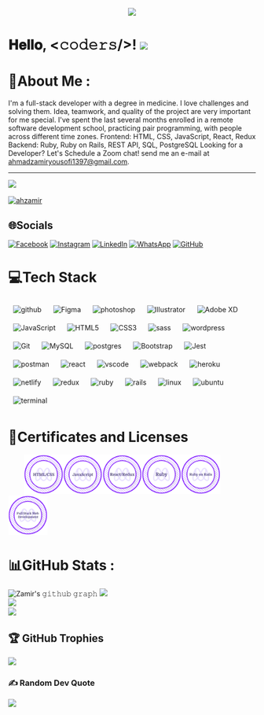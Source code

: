 <p align="center"><img  src="https://media3.giphy.com/media/f3iwJFOVOwuy7K6FFw/giphy.gif"/></p>

<h1  color="pink">
        𝐇𝐞𝐥𝐥𝐨, &lt;𝚌𝚘𝚍𝚎𝚛𝚜/&gt;!
  <a target="_blank">
    <img src="https://github.com/JayantGoel001/JayantGoel001/blob/master/GIF/Hi.gif" width="40px" />
  </a>
</h1>


# 💫About Me :
I'm a full-stack developer with a degree in medicine. I love challenges and solving them.
Idea, teamwork, and quality of the project are very important for me special.
I've spent the last several months enrolled in a remote software development school, practicing pair programming, with people across different time zones.
Frontend: HTML, CSS, JavaScript, React, Redux
Backend: Ruby, Ruby on Rails, REST API, SQL, PostgreSQL
Looking for a Developer? Let's Schedule a Zoom chat! send me an e-mail at ahmadzamiryousofi1397@gmail.com.

---
[![](https://visitcount.itsvg.in/api?id=ahzamir&icon=0&color=12)](https://visitcount.itsvg.in)

<div align="start">
  <a href = "https://commits.top/afghanistan.html" target="_blank">
		<img src="https://img.shields.io/badge/Most%20Active%20GitHub%20User%20in%20Afghanistan%20Rank-%232-lightgrey" alt="ahzamir" target="_blank"/> 
  </a>
</div>

## 🌐Socials
[![Facebook](https://img.shields.io/badge/Facebook-%231877F2.svg?logo=Facebook&logoColor=white)](https://www.facebook.com/profile.php?id=100012126671675) [![Instagram](https://img.shields.io/badge/Instagram-%23E4405F.svg?logo=Instagram&logoColor=white)](https://www.instagram.com/ahmad_zamir_yousufi/) [![LinkedIn](https://img.shields.io/badge/LinkedIn-%230077B5.svg?logo=linkedin&logoColor=white)](https://linkedin.com/in/ahzamir) [![WhatsApp](https://img.shields.io/badge/WhatsApp-%2325D366.svg?logo=WhatsApp&logoColor=white)](https://wa.me/93700516248) [![GitHub](https://img.shields.io/badge/GitHub-%23121011.svg?logo=GitHub&logoColor=white)](https://github.com/ahzamir)
  

# 💻Tech Stack
<div align="left">
<img style="margin: 10px" src="https://skillicons.dev/icons?i=github" alt="github"  width="40px" height="40px" />
<img style="margin: 10px" src="https://skillicons.dev/icons?i=figma" alt="Figma"  width="40px" /> 
<img style="margin: 10px" src="https://skillicons.dev/icons?i=ps" alt="photoshop"  width="40px" /> 
<img style="margin: 10px" src="https://skillicons.dev/icons?i=ai"  alt="Illustrator"  width="40px" />  
<img style="margin: 10px" src="https://profilinator.rishav.dev/skills-assets/adobexd.png" alt="Adobe XD"  width="40px" />
<img style="margin: 10px" src="https://skillicons.dev/icons?i=js" alt="JavaScript"  width="40px" /> 
<img style="margin: 10px" src="https://skillicons.dev/icons?i=html" alt="HTML5"  width="40px" />  
<img style="margin: 10px" src="https://skillicons.dev/icons?i=css" alt="CSS3"  width="40px" />
<img style="margin: 10px" src="https://skillicons.dev/icons?i=sass" alt="sass"  width="40px" height="40px" />
<img style="margin: 10px" src="https://skillicons.dev/icons?i=wordpress" alt="wordpress"  width="40px" /> 
<img style="margin: 10px" src="https://skillicons.dev/icons?i=git" alt="Git"  width="40px" />  
<img style="margin: 10px" src="https://skillicons.dev/icons?i=mysql" alt="MySQL"  width="40px" />  
<img style="margin: 10px" src="https://skillicons.dev/icons?i=postgres" alt="postgres"  width="40px" />         
<img style="margin: 10px" src="https://profilinator.rishav.dev/skills-assets/bootstrap-plain.svg" alt="Bootstrap"  width="40px" />  
<img style="margin: 10px" src="https://skillicons.dev/icons?i=jest" alt="Jest"  width="40px" height="40px" />  
<img style="margin: 10px" src="https://github.com/gilbarbara/logos/blob/master/logos/postman-icon.svg" alt="postman"  width="40px" height="40px" />  
<img style="margin: 10px" src="https://skillicons.dev/icons?i=react" alt="react"  width="40px" height="40px" />
<img style="margin: 10px" src="https://skillicons.dev/icons?i=vscode" alt="vscode"  width="40px" height="40px" />
<img style="margin: 10px" src="https://skillicons.dev/icons?i=webpack" alt="webpack"  width="40px" height="40px" />
<img style="margin: 10px" src="https://skillicons.dev/icons?i=heroku" alt="heroku"  width="40px" height="40px" />
<img style="margin: 10px" src="https://skillicons.dev/icons?i=netlify" alt="netlify"  width="40px" height="40px" />
<img style="margin: 10px" src="https://skillicons.dev/icons?i=redux" alt="redux"  width="40px" height="40px" />
<img style="margin: 10px" src="https://skillicons.dev/icons?i=ruby" alt="ruby"  width="40px" height="40px" />
<img style="margin: 10px" src="https://skillicons.dev/icons?i=rails" alt="rails"  width="40px" height="40px" />
<img style="margin: 10px" src="https://skillicons.dev/icons?i=linux" alt="linux"  width="40px" height="40px" />
<img style="margin: 10px" src="https://skillicons.dev/icons?i=ubuntu" alt="ubuntu"  width="40px" height="40px" />
<img style="margin: 10px" src="https://skillicons.dev/icons?i=terminal" alt="terminal"  width="40px" height="40px" />
</div>

# 📜Certificates and Licenses

<p align="left">
  &nbsp; &nbsp; &nbsp; &nbsp; <a href="https://www.credential.net/ad7d12a5-5f61-45b7-ac59-4c978a0784a1#gs.fqjwn9" target="_blank"><img src="./images/html-css.png" alt="html-css"  width="80"></a><a href="https://www.credential.net/c48dc01c-a16d-40f4-9673-224f819ed3fa#gs.fqkctk" target="_blamk"><img src="./images/javascript.png" alt="javascript"  width="80"></a><a href="https://www.credential.net/0fd5251e-4562-444b-9985-41475dc5fbc0#gs.fqkvx2" target="_blank"><img src="./images/react-redux.png" alt="react-redux"  width="80"></a><a href="https://www.credential.net/493dcb38-b77f-4a40-b06f-751bd01ff108#gs.fqkzfn" target="_blank"><img src="./images/ruby.png" alt="ruby"  width="80"></a><a href="https://www.credential.net/bf0e3410-5cc9-4e14-800c-f52d3037715f#gs.fql30d" target="_blank"><img src="./images/ruby-on-rails.png" alt="ruby-on-rails"  width="80"></a><a href="https://www.credential.net/6319e66d-9ca1-4ecd-a528-c5b0f4ca2a3f#gs.fqtl4n" target="_blank"><img src="./images/full-stack.png" alt="full-stack"  width="80"></a>
</p>

# 📊GitHub Stats :
 ![Zamir's 𝚐𝚒𝚝𝚑𝚞𝚋 𝚐𝚛𝚊𝚙𝚑](https://activity-graph.herokuapp.com/graph?username=ahzamir&theme=redical&hide_border=true&area=true)
![](https://github-readme-stats.vercel.app/api?username=ahzamir&theme=highcontrast&hide_border=false&include_all_commits=false&count_private=true)<br/>
![](https://github-readme-streak-stats.herokuapp.com/?user=ahzamir&theme=highcontrast&hide_border=false)<br/>
![](https://github-readme-stats.vercel.app/api/top-langs/?username=ahzamir&theme=highcontrast&hide_border=false&include_all_commits=false&count_private=true&layout=compact)<br/>

## 🏆 GitHub Trophies
![](https://github-profile-trophy.vercel.app/?username=ahzamir&theme=onedark&no-frame=false&no-bg=true&margin-w=4)

### ✍️ Random Dev Quote
![](https://quotes-github-readme.vercel.app/api?type=horizontal&theme=dark)
